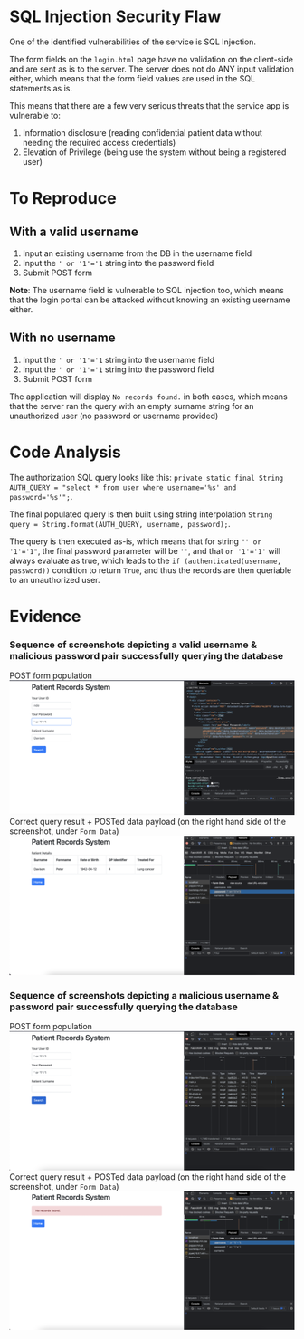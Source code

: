 # SQL Injection Security Flaw

One of the identified vulnerabilities of the service is SQL Injection.

The form fields on the `login.html` page have no validation on the client-side and are sent as is to the server.
The server does not do ANY input validation either, which means that the form field values are used in the SQL statements as is.

This means that there are a few very serious threats that the service app is vulnerable to:
1. Information disclosure (reading confidential patient data without needing the required access credentials)
2. Elevation of Privilege (being use the system without being a registered user)

# To Reproduce
## With a valid username
1. Input an existing username from the DB in the username field 
2. Input the `' or '1'='1` string into the password field
3. Submit POST form

**Note**: The username field is vulnerable to SQL injection too, which means that the login portal can be attacked without knowing an existing username either.
## With no username
1. Input the `' or '1'='1` string into the username field
1. Input the `' or '1'='1` string into the password field
2. Submit POST form

The application will display `No records found.` in both cases, which means that the server ran the query with an empty surname string for an unauthorized user (no password or username provided)

# Code Analysis
The authorization SQL query looks like this: `private static final String AUTH_QUERY = "select * from user where username='%s' and password='%s'";`. 

The final populated query is then built using string interpolation `String query = String.format(AUTH_QUERY, username, password);`. 

The query is then executed as-is, which means that for string `"' or '1'='1"`, the final password parameter will be `''`, and that `or '1'='1'` will always evaluate as true, which leads to the `if (authenticated(username, password))` condition to return `True`, and thus the records are then queriable to an unauthorized user. 

# Evidence
### Sequence of screenshots depicting a valid username & malicious password pair successfully querying the database
POST form population
![POST form population](./ss1.png)
Correct query result + POSTed data payload (on the right hand side of the screenshot, under `Form Data`)
![Correct query result + POSTed data payload (on the right hand side of the screenshot, under `Form Data`)](./ss2.png)

### Sequence of screenshots depicting a malicious username & password pair successfully querying the database
POST form population
![POST form population](./ss3.png)
Correct query result + POSTed data payload (on the right hand side of the screenshot, under `Form Data`)
![Correct query result + POSTed data payload (on the right hand side of the screenshot, under `Form Data`)](./ss4.png)